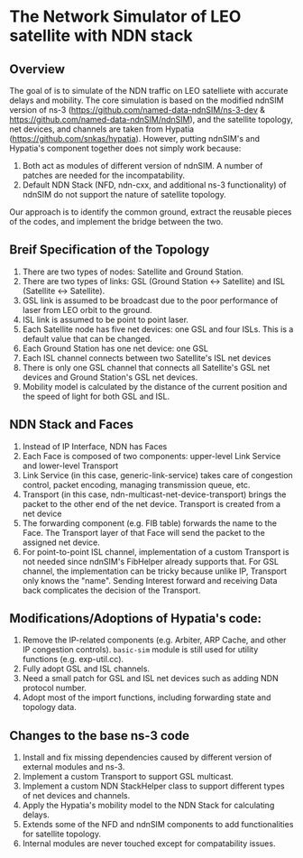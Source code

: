 The Network Simulator of LEO satellite with NDN stack
================================

## Overview
The goal of is to simulate of the NDN traffic on LEO satelliete with accurate delays and mobility. The core simulation is based on the modified ndnSIM version of ns-3 (https://github.com/named-data-ndnSIM/ns-3-dev & https://github.com/named-data-ndnSIM/ndnSIM), and the satellite topology, net devices, and channels are taken from Hypatia (https://github.com/snkas/hypatia). However, putting ndnSIM's and Hypatia's component together does not simply work because:
1) Both act as modules of different version of ndnSIM. A number of patches are needed for the incompatability.
2) Default NDN Stack (NFD, ndn-cxx, and additional ns-3 functionality) of ndnSIM do not support the nature of satellite topology.

Our approach is to identify the common ground, extract the reusable pieces of the codes, and implement the bridge between the two.

## Breif Specification of the Topology
1) There are two types of nodes: Satellite and Ground Station.
2) There are two types of links: GSL (Ground Station <-> Satellite) and ISL (Satellite <-> Satellite).
3) GSL link is assumed to be broadcast due to the poor performance of laser from LEO orbit to the ground.
4) ISL link is assumed to be point to point laser.
5) Each Satellite node has five net devices: one GSL and four ISLs. This is a default value that can be changed.
6) Each Ground Station has one net device: one GSL
7) Each ISL channel connects between two Satellite's ISL net devices
8) There is only one GSL channel that connects all Satellite's GSL net devices and Ground Station's GSL net devices.
9) Mobility model is calculated by the distance of the current position and the speed of light for both GSL and ISL.

## NDN Stack and Faces
1) Instead of IP Interface, NDN has Faces
2) Each Face is composed of two components: upper-level Link Service and lower-level Transport
3) Link Service (in this case, generic-link-service) takes care of congestion control, packet encoding, managing transmission queue, etc.
4) Transport (in this case, ndn-multicast-net-device-transport) brings the packet to the other end of the net device. Transport is created from a net device
5) The forwarding component (e.g. FIB table) forwards the name to the Face. The Transport layer of that Face will send the packet to the assigned net device.
6) For point-to-point ISL channel, implementation of a custom Transport is not needed since ndnSIM's FibHelper already supports that. For GSL channel, the implementation can be tricky because unlike IP, Transport only knows the "name". Sending Interest forward and receiving Data back complicates the decision of the Transport. 

## Modifications/Adoptions of Hypatia's code:
1) Remove the IP-related components (e.g. Arbiter, ARP Cache, and other IP congestion controls). `basic-sim` module is still used for utility functions (e.g. exp-util.cc).
2) Fully adopt GSL and ISL channels.
3) Need a small patch for GSL and ISL net devices such as adding NDN protocol number.
4) Adopt most of the import functions, including forwarding state and topology data.

## Changes to the base ns-3 code
1) Install and fix missing dependencies caused by different version of external modules and ns-3.
2) Implement a custom Transport to support GSL multicast.
3) Implement a custom NDN StackHelper class to support different types of net devices and channels.
4) Apply the Hypatia's mobility model to the NDN Stack for calculating delays.
5) Extends some of the NFD and ndnSIM components to add functionalities for satellite topology.
6) Internal modules are never touched except for compatability issues.




